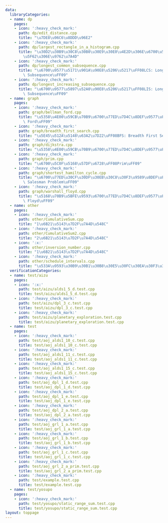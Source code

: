 ```yaml
---
data:
  libraryCategories:
  - name: dp
    pages:
    - icon: ':heavy_check_mark:'
      path: dp/edit_distance.cpp
      title: "\u7DE8\u96C6\u8DDD\u96E2"
    - icon: ':heavy_check_mark:'
      path: dp/largest_rectangle_in_a_histogram.cpp
      title: "\u30D2\u30B9\u30C8\u30B0\u30E9\u30E0\u4E2D\u306E\u6700\u5927\u9577\u65B9\
        \u5F62\u306E\u9762\u7A4D"
    - icon: ':heavy_check_mark:'
      path: dp/longest_common_subsequence.cpp
      title: "\u6700\u9577\u5171\u901A\u90E8\u5206\u5217\uFF08LCS: Longest Common\
        \ Subsequence\uFF09"
    - icon: ':heavy_check_mark:'
      path: dp/longest_increasing_subsequence.cpp
      title: "\u6700\u9577\u5897\u52A0\u90E8\u5206\u5217\uFF08LIS: Longest Increasing\
        \ Subsequence\uFF09"
  - name: graph
    pages:
    - icon: ':heavy_check_mark:'
      path: graph/bellman_ford.cpp
      title: "\u5358\u4E00\u59CB\u70B9\u6700\u77ED\u7D4C\u8DEF\u9577\uFF08Bellman\
        \ Ford\uFF09"
    - icon: ':heavy_check_mark:'
      path: graph/breadth_first_search.cpp
      title: "\u5E45\u512A\u5148\u63A2\u7D22\uFF08BFS: Breadth First Search\uFF09"
    - icon: ':heavy_check_mark:'
      path: graph/dijkstra.cpp
      title: "\u5358\u4E00\u59CB\u70B9\u6700\u77ED\u7D4C\u8DEF\u9577\uFF08Dijkstra\uFF09"
    - icon: ':heavy_check_mark:'
      path: graph/prim.cpp
      title: "\u6700\u5C0F\u5168\u57DF\u6728\uFF08Prim\uFF09"
    - icon: ':heavy_check_mark:'
      path: graph/shortest_hamilton_cycle.cpp
      title: "\u6700\u77ED\u30CF\u30DF\u30EB\u30C8\u30F3\u9589\u8DEF\uFF08TSP: Traveling\
        \ Salesman Problem\uFF09"
    - icon: ':heavy_check_mark:'
      path: graph/warshall_floyd.cpp
      title: "\u5168\u70B9\u5BFE\u9593\u6700\u77ED\u7D4C\u8DEF\u9577\uFF08Warshall\
        \ Floyd\uFF09"
  - name: other
    pages:
    - icon: ':heavy_check_mark:'
      path: other/CumulativeSum.cpp
      title: "1\u6B21\u5143\u7D2F\u7A4D\u548C"
    - icon: ':heavy_check_mark:'
      path: other/CumulativeSum2.cpp
      title: "2\u6B21\u5143\u7D2F\u7A4D\u548C"
    - icon: ':x:'
      path: other/inversion_number.cpp
      title: "1\u6B21\u5143\u7D2F\u7A4D\u548C"
    - icon: ':heavy_check_mark:'
      path: other/schedule_intervals.cpp
      title: "\u533A\u9593\u30B9\u30B1\u30B8\u30E5\u30FC\u30EA\u30F3\u30B0\u554F\u984C"
  verificationCategories:
  - name: test/aizu
    pages:
    - icon: ':x:'
      path: test/aizu/alds1_5_d.test.cpp
      title: test/aizu/alds1_5_d.test.cpp
    - icon: ':heavy_check_mark:'
      path: test/aizu/dpl_3_c.test.cpp
      title: test/aizu/dpl_3_c.test.cpp
    - icon: ':heavy_check_mark:'
      path: test/aizu/planetary_exploration.test.cpp
      title: test/aizu/planetary_exploration.test.cpp
  - name: test
    pages:
    - icon: ':heavy_check_mark:'
      path: test/aoj_alds1_10_c.test.cpp
      title: test/aoj_alds1_10_c.test.cpp
    - icon: ':heavy_check_mark:'
      path: test/aoj_alds1_11_c.test.cpp
      title: test/aoj_alds1_11_c.test.cpp
    - icon: ':heavy_check_mark:'
      path: test/aoj_alds1_15_c.test.cpp
      title: test/aoj_alds1_15_c.test.cpp
    - icon: ':heavy_check_mark:'
      path: test/aoj_dpl_1_d.test.cpp
      title: test/aoj_dpl_1_d.test.cpp
    - icon: ':heavy_check_mark:'
      path: test/aoj_dpl_1_e.test.cpp
      title: test/aoj_dpl_1_e.test.cpp
    - icon: ':heavy_check_mark:'
      path: test/aoj_dpl_2_a.test.cpp
      title: test/aoj_dpl_2_a.test.cpp
    - icon: ':heavy_check_mark:'
      path: test/aoj_grl_1_a.test.cpp
      title: test/aoj_grl_1_a.test.cpp
    - icon: ':heavy_check_mark:'
      path: test/aoj_grl_1_b.test.cpp
      title: test/aoj_grl_1_b.test.cpp
    - icon: ':heavy_check_mark:'
      path: test/aoj_grl_1_c.test.cpp
      title: test/aoj_grl_1_c.test.cpp
    - icon: ':heavy_check_mark:'
      path: test/aoj_grl_2_a_prim.test.cpp
      title: test/aoj_grl_2_a_prim.test.cpp
    - icon: ':heavy_check_mark:'
      path: test/example.test.cpp
      title: test/example.test.cpp
  - name: test/yosupo
    pages:
    - icon: ':heavy_check_mark:'
      path: test/yosupo/static_range_sum.test.cpp
      title: test/yosupo/static_range_sum.test.cpp
layout: toppage
---
```


